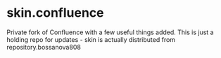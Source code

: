 # skin.confluence
Private fork of Confluence with a few useful things added.  This is just a holding repo for updates - skin is actually distributed from repository.bossanova808
